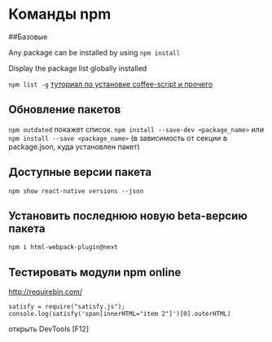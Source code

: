 # Команды npm

##Базовые

Any package can be installed by using
`npm install`

Display the package list globally installed

`npm list -g`
[туториал по установке coffee-script и прочего](http://julienrenaux.fr/2013/05/16/how-to-install-node-js-coffeescript-less-and-uglify-js-on-ubuntu/)

## Обновление пакетов

`npm outdated` покажет список.
`npm install --save-dev <package_name>` или `npm install --save <package_name>` (в зависимость от секции в package.json, куда установлен пакет)

## Доступные версии пакета

`npm show react-native versions --json`

## Установить последнюю новую beta-версию пакета

`npm i html-webpack-plugin@next`

## Тестировать модули npm online

http://requirebin.com/

```
satisfy = require("satisfy.js");
console.log(satisfy('span[innerHTML="item 2"]')[0].outerHTML)
```

открыть DevTools [F12]
